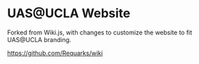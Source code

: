 # UAS@UCLA Website

Forked from Wiki.js, with changes to customize the website to fit UAS@UCLA branding.

https://github.com/Requarks/wiki
